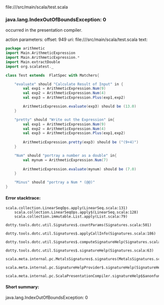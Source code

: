 file://<WORKSPACE>/src/main/scala/test.scala
### java.lang.IndexOutOfBoundsException: 0

occurred in the presentation compiler.

action parameters:
offset: 949
uri: file://<WORKSPACE>/src/main/scala/test.scala
text:
```scala
package arithmetic
import Main.ArithmeticExpression
import Main.ArithmeticExpression.*
import Main.extractDouble
import org.scalatest._

class Test extends  FlatSpec with Matchers{

    "evaluate" should "Calculate Result of Input" in {
        val exp1 = ArithmeticExpression.Num(9)
        val exp2 = ArithmeticExpression.Num(4)
        val exp3 = ArithmeticExpression.Plus(exp1,exp2)

        ArithmeticExpression.evaluate(exp3) should be (13.0)
    }

    "pretty" should "Write out the Expression" in{
        val exp1 = ArithmeticExpression.Num(9)
        val exp2 = ArithmeticExpression.Num(4)
        val exp3 = ArithmeticExpression.Plus(exp1,exp2)
        
        ArithmeticExpression.pretty(exp3) should be ("(9+4)")
    }

    "Num" should "portray a number as a double" in{
        val mynum = ArithmeticExpression.Num(7)
        
        ArithmeticExpression.evaluate(mynum) should be (7.0)
    }

    "Minus" should "portray a Num * (@@)"
}
```



#### Error stacktrace:

```
scala.collection.LinearSeqOps.apply(LinearSeq.scala:131)
	scala.collection.LinearSeqOps.apply$(LinearSeq.scala:128)
	scala.collection.immutable.List.apply(List.scala:79)
	dotty.tools.dotc.util.Signatures$.countParams(Signatures.scala:501)
	dotty.tools.dotc.util.Signatures$.applyCallInfo(Signatures.scala:186)
	dotty.tools.dotc.util.Signatures$.computeSignatureHelp(Signatures.scala:94)
	dotty.tools.dotc.util.Signatures$.signatureHelp(Signatures.scala:63)
	scala.meta.internal.pc.MetalsSignatures$.signatures(MetalsSignatures.scala:17)
	scala.meta.internal.pc.SignatureHelpProvider$.signatureHelp(SignatureHelpProvider.scala:51)
	scala.meta.internal.pc.ScalaPresentationCompiler.signatureHelp$$anonfun$1(ScalaPresentationCompiler.scala:375)
```
#### Short summary: 

java.lang.IndexOutOfBoundsException: 0